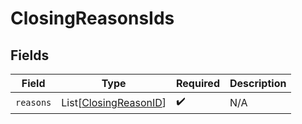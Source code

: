 # ClosingReasonsIds


## Fields

| Field                                                           | Type                                                            | Required                                                        | Description                                                     |
| --------------------------------------------------------------- | --------------------------------------------------------------- | --------------------------------------------------------------- | --------------------------------------------------------------- |
| `reasons`                                                       | List[[ClosingReasonID](../../models/shared/closingreasonid.md)] | :heavy_check_mark:                                              | N/A                                                             |
